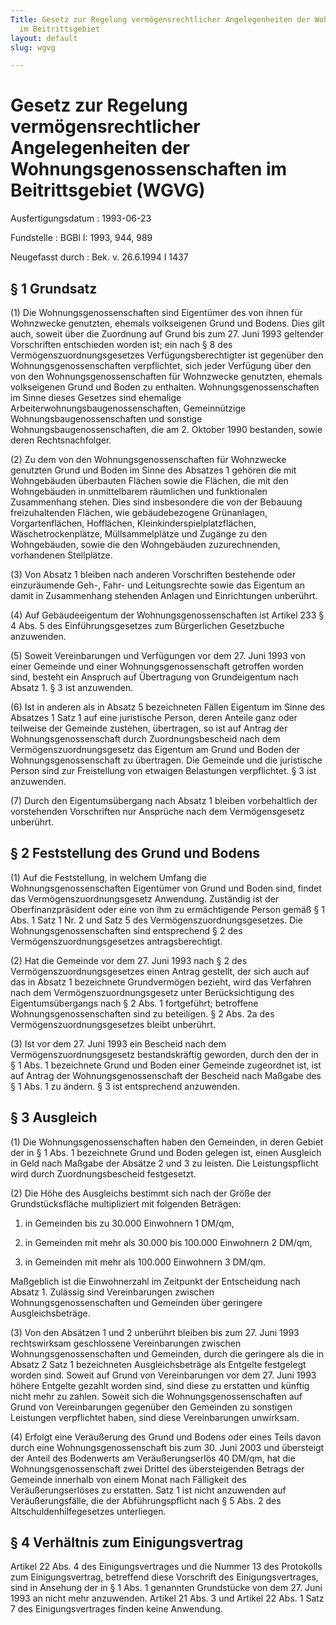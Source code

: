 ```yaml
---
Title: Gesetz zur Regelung vermögensrechtlicher Angelegenheiten der Wohnungsgenossenschaften
  im Beitrittsgebiet
layout: default
slug: wgvg

---
```


# Gesetz zur Regelung vermögensrechtlicher Angelegenheiten der Wohnungsgenossenschaften im Beitrittsgebiet (WGVG)

Ausfertigungsdatum
:   1993-06-23

Fundstelle
:   BGBl I: 1993, 944, 989

Neugefasst durch
:   Bek. v. 26.6.1994 I 1437


## § 1 Grundsatz

(1) Die Wohnungsgenossenschaften sind Eigentümer des von ihnen für
Wohnzwecke genutzten, ehemals volkseigenen Grund und Bodens. Dies gilt
auch, soweit über die Zuordnung auf Grund bis zum 27. Juni 1993
geltender Vorschriften entschieden worden ist; ein nach § 8 des
Vermögenszuordnungsgesetzes Verfügungsberechtigter ist gegenüber den
Wohnungsgenossenschaften verpflichtet, sich jeder Verfügung über den
von den Wohnungsgenossenschaften für Wohnzwecke genutzten, ehemals
volkseigenen Grund und Boden zu enthalten. Wohnungsgenossenschaften im
Sinne dieses Gesetzes sind ehemalige
Arbeiterwohnungsbaugenossenschaften, Gemeinnützige
Wohnungsbaugenossenschaften und sonstige Wohnungsbaugenossenschaften,
die am 2. Oktober 1990 bestanden, sowie deren Rechtsnachfolger.

(2) Zu dem von den Wohnungsgenossenschaften für Wohnzwecke genutzten
Grund und Boden im Sinne des Absatzes 1 gehören die mit Wohngebäuden
überbauten Flächen sowie die Flächen, die mit den Wohngebäuden in
unmittelbarem räumlichen und funktionalen Zusammenhang stehen. Dies
sind insbesondere die von der Bebauung freizuhaltenden Flächen, wie
gebäudebezogene Grünanlagen, Vorgartenflächen, Hofflächen,
Kleinkinderspielplatzflächen, Wäschetrockenplätze, Müllsammelplätze
und Zugänge zu den Wohngebäuden, sowie die den Wohngebäuden
zuzurechnenden, vorhandenen Stellplätze.

(3) Von Absatz 1 bleiben nach anderen Vorschriften bestehende oder
einzuräumende Geh-, Fahr- und Leitungsrechte sowie das Eigentum an
damit in Zusammenhang stehenden Anlagen und Einrichtungen unberührt.

(4) Auf Gebäudeeigentum der Wohnungsgenossenschaften ist Artikel 233 §
4 Abs. 5 des Einführungsgesetzes zum Bürgerlichen Gesetzbuche
anzuwenden.

(5) Soweit Vereinbarungen und Verfügungen vor dem 27. Juni 1993 von
einer Gemeinde und einer Wohnungsgenossenschaft getroffen worden sind,
besteht ein Anspruch auf Übertragung von Grundeigentum nach Absatz 1.
§ 3 ist anzuwenden.

(6) Ist in anderen als in Absatz 5 bezeichneten Fällen Eigentum im
Sinne des Absatzes 1 Satz 1 auf eine juristische Person, deren Anteile
ganz oder teilweise der Gemeinde zustehen, übertragen, so ist auf
Antrag der Wohnungsgenossenschaft durch Zuordnungsbescheid nach dem
Vermögenszuordnungsgesetz das Eigentum am Grund und Boden der
Wohnungsgenossenschaft zu übertragen. Die Gemeinde und die juristische
Person sind zur Freistellung von etwaigen Belastungen verpflichtet. §
3 ist anzuwenden.

(7) Durch den Eigentumsübergang nach Absatz 1 bleiben vorbehaltlich
der vorstehenden Vorschriften nur Ansprüche nach dem Vermögensgesetz
unberührt.


## § 2 Feststellung des Grund und Bodens

(1) Auf die Feststellung, in welchem Umfang die
Wohnungsgenossenschaften Eigentümer von Grund und Boden sind, findet
das Vermögenszuordnungsgesetz Anwendung. Zuständig ist der
Oberfinanzpräsident oder eine von ihm zu ermächtigende Person gemäß §
1 Abs. 1 Satz 1 Nr. 2 und Satz 5 des Vermögenszuordnungsgesetzes. Die
Wohnungsgenossenschaften sind entsprechend § 2 des
Vermögenszuordnungsgesetzes antragsberechtigt.

(2) Hat die Gemeinde vor dem 27. Juni 1993 nach § 2 des
Vermögenszuordnungsgesetzes einen Antrag gestellt, der sich auch auf
das in Absatz 1 bezeichnete Grundvermögen bezieht, wird das Verfahren
nach dem Vermögenszuordnungsgesetz unter Berücksichtigung des
Eigentumsübergangs nach § 2 Abs. 1 fortgeführt; betroffene
Wohnungsgenossenschaften sind zu beteiligen. § 2 Abs. 2a des
Vermögenszuordnungsgesetzes bleibt unberührt.

(3) Ist vor dem 27. Juni 1993 ein Bescheid nach dem
Vermögenszuordnungsgesetz bestandskräftig geworden, durch den der in §
1 Abs. 1 bezeichnete Grund und Boden einer Gemeinde zugeordnet ist,
ist auf Antrag der Wohnungsgenossenschaft der Bescheid nach Maßgabe
des § 1 Abs. 1 zu ändern. § 3 ist entsprechend anzuwenden.


## § 3 Ausgleich

(1) Die Wohnungsgenossenschaften haben den Gemeinden, in deren Gebiet
der in § 1 Abs. 1 bezeichnete Grund und Boden gelegen ist, einen
Ausgleich in Geld nach Maßgabe der Absätze 2 und 3 zu leisten. Die
Leistungspflicht wird durch Zuordnungsbescheid festgesetzt.

(2) Die Höhe des Ausgleichs bestimmt sich nach der Größe der
Grundstücksfläche multipliziert mit folgenden Beträgen:

1.  in Gemeinden bis zu 30.000 Einwohnern 1 DM/qm,


2.  in Gemeinden mit mehr als 30.000 bis 100.000 Einwohnern 2 DM/qm,


3.  in Gemeinden mit mehr als 100.000 Einwohnern 3 DM/qm.



Maßgeblich ist die Einwohnerzahl im Zeitpunkt der Entscheidung nach
Absatz 1. Zulässig sind Vereinbarungen zwischen
Wohnungsgenossenschaften und Gemeinden über geringere
Ausgleichsbeträge.

(3) Von den Absätzen 1 und 2 unberührt bleiben bis zum 27. Juni 1993
rechtswirksam geschlossene Vereinbarungen zwischen
Wohnungsgenossenschaften und Gemeinden, durch die geringere als die in
Absatz 2 Satz 1 bezeichneten Ausgleichsbeträge als Entgelte festgelegt
worden sind. Soweit auf Grund von Vereinbarungen vor dem 27. Juni 1993
höhere Entgelte gezahlt worden sind, sind diese zu erstatten und
künftig nicht mehr zu zahlen. Soweit sich die Wohnungsgenossenschaften
auf Grund von Vereinbarungen gegenüber den Gemeinden zu sonstigen
Leistungen verpflichtet haben, sind diese Vereinbarungen unwirksam.

(4) Erfolgt eine Veräußerung des Grund und Bodens oder eines Teils
davon durch eine Wohnungsgenossenschaft bis zum 30. Juni 2003 und
übersteigt der Anteil des Bodenwerts am Veräußerungserlös 40 DM/qm,
hat die Wohnungsgenossenschaft zwei Drittel des übersteigenden Betrags
der Gemeinde innerhalb von einem Monat nach Fälligkeit des
Veräußerungserlöses zu erstatten. Satz 1 ist nicht anzuwenden auf
Veräußerungsfälle, die der Abführungspflicht nach § 5 Abs. 2 des
Altschuldenhilfegesetzes unterliegen.


## § 4 Verhältnis zum Einigungsvertrag

Artikel 22 Abs. 4 des Einigungsvertrages und die Nummer 13 des
Protokolls zum Einigungsvertrag, betreffend diese Vorschrift des
Einigungsvertrages, sind in Ansehung der in § 1 Abs. 1 genannten
Grundstücke von dem 27. Juni 1993 an nicht mehr anzuwenden. Artikel 21
Abs. 3 und Artikel 22 Abs. 1 Satz 7 des Einigungsvertrages finden
keine Anwendung.

